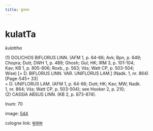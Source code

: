 ```yaml
---
title: कुलत्थ
---
```


# kulatTa

<i>kulattha</i>  <div n="P" />(1) <bot>DOLICHOS BIFLORUS LINN.</bot> (AFM 1, p. 64-66; Avk; Bpn, p. 649; <div n="lb" />Chopra; Dutt; DWH 1, p. 489; Ghosh; Gul; HK; IRM 3, p. 101-104; <div n="lb" />Kav; KB 1, p. 805-806; Roxb., p. 563; Vśs; Watt CP, p. 503-504; <div n="lb" />Wise) [= <bot>D. BIFLORUS LINN. VAR. UNIFLORUS LAM.</bot>] (Nadk. 1, nr. 864) [Page-545+ 33] <div n="lb" />= <bot>D. UNIFLORUS LAM.</bot> (AFM 1, p. 64-66; Dutt; HK; Kav; MW; Nadk. <div n="lb" />1, nr. 864; Vśs; Watt CP, p. 503-504); see Hooker 2, p. 210; <div n="P" />(2) <bot>CASSIA ABSUS LINN.</bot> (KB 2, p. 873-874).

lnum: 70

image: [544](https://www.sanskrit-lexicon.uni-koeln.de/scans/csl-apidev/servepdf.php?dict=snp&page=544)

cologne link: [कुलत्थ](https://sanskrit-lexicon.uni-koeln.de/scans/csl-apidev/getword.php?dict=snp&key=कुलत्थ)

